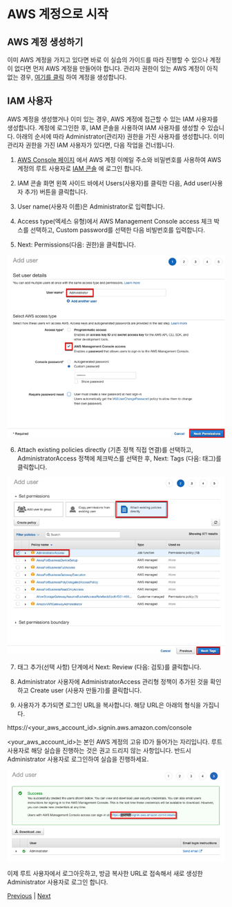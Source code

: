 # AWS 계정으로 시작

## AWS 계정 생성하기
이미 AWS 계정을 가지고 있다면 바로 이 실습의 가이드를 따라 진행할 수 있으나 계정이 없다면 먼저 AWS 계정을 만들어야 합니다.
관리자 권한이 있는 AWS 계정이 아직 없는 경우, [여기를 클릭](https://aws.amazon.com/ko/premiumsupport/knowledge-center/create-and-activate-aws-account/) 하여 계정을 생성합니다.

## IAM 사용자
AWS 계정을 생성했거나 이미 있는 경우, AWS 계정에 접근할 수 있는 IAM 사용자를 생성합니다. 계정에 로그인한 후, IAM 콘솔을 사용하여 IAM 사용자를 생성할 수 있습니다. 아래의 순서에 따라 Administrator(관리자) 권한을 가진 사용자를 생성합니다. 이미 관리자 권한을 가진 IAM 사용자가 있다면, 다음 작업을 건너뜁니다.

1. [AWS Console 페이지](https://console.aws.amazon.com/) 에서 AWS 계정 이메일 주소와 비밀번호를 사용하여 AWS 계정의 루트 사용자로 [IAM 콘솔](https://console.aws.amazon.com/iam/home#/home) 에 로그인 합니다.

2. IAM 콘솔 화면 왼쪽 사이드 바에서 Users(사용자)를 클릭한 다음, Add user(사용자 추가) 버튼을 클릭합니다.

3. User name(사용자 이름)은 Administrator로 입력합니다.

4. Access type(엑세스 유형)에서 AWS Management Console access 체크 박스를 선택하고, Custom password를 선택한 다음 비빌번호를 입력합니다.

5. Next: Permissions(다음: 권한)을 클릭합니다.

![](../images/iam_user_create.png)

6. Attach existing policies directly (기존 정책 직접 연결)를 선택하고, AdministratorAccess 정책에 체크박스를 선택한 후, Next: Tags (다음: 태그)를 클릭합니다.

![](../images/iam_user_create_02.png)

7. 태그 추가(선택 사항) 단계에서 Next: Review (다음: 검토)를 클릭합니다.

8. Administrator 사용자에 AdministratorAccess 관리형 정책이 추가된 것을 확인하고 Create user (사용자 만들기)를 클릭합니다.

9. 사용자가 추가되면 로그인 URL을 복사합니다. 해당 URL은 아래의 형식을 가집니다.

https://<your_aws_account_id>.signin.aws.amazon.com/console

<your_aws_account_id>는 본인 AWS 계정의 고유 ID가 들어가는 자리입니다. 루트 사용자로 해당 실습을 진행하는 것은 권고 드리지 않는 사항입니다. 반드시 Administrator 사용자로 로그인하여 실습을 진행하세요.

![](../images/iam_user_create_03.png)

이제 루트 사용자에서 로그아웃하고, 방금 복사한 URL로 접속해서 새로 생성한 Administrator 사용자로 로그인 합니다.

[Previous](./20-preq.md) | [Next](./200-event-engine.md)